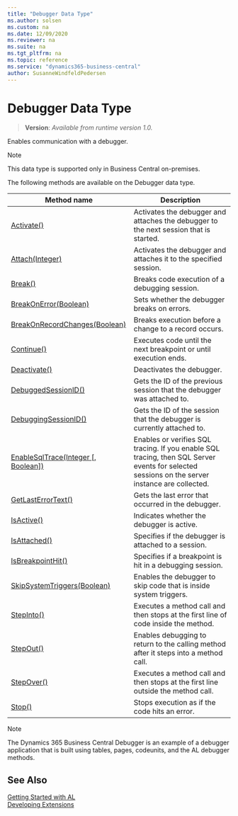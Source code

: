 ```yaml
---
title: "Debugger Data Type"
ms.author: solsen
ms.custom: na
ms.date: 12/09/2020
ms.reviewer: na
ms.suite: na
ms.tgt_pltfrm: na
ms.topic: reference
ms.service: "dynamics365-business-central"
author: SusanneWindfeldPedersen
---
```

[//]: # (START>DO_NOT_EDIT)
[//]: # (IMPORTANT:Do not edit any of the content between here and the END>DO_NOT_EDIT.)
[//]: # (Any modifications should be made in the .xml files in the ModernDev repo.)
# Debugger Data Type
> **Version**: _Available from runtime version 1.0._

Enables communication with a debugger.

> [!NOTE]
> This data type is supported only in Business Central on-premises.

The following methods are available on the Debugger data type.


|Method name|Description|
|-----------|-----------|
|[Activate()](debugger-activate-method.md)|Activates the debugger and attaches the debugger to the next session that is started.|
|[Attach(Integer)](debugger-attach-method.md)|Activates the debugger and attaches it to the specified session.|
|[Break()](debugger-break-method.md)|Breaks code execution of a debugging session.|
|[BreakOnError(Boolean)](debugger-breakonerror-method.md)|Sets whether the debugger breaks on errors.|
|[BreakOnRecordChanges(Boolean)](debugger-breakonrecordchanges-method.md)|Breaks execution before a change to a record occurs.|
|[Continue()](debugger-continue-method.md)|Executes code until the next breakpoint or until execution ends.|
|[Deactivate()](debugger-deactivate-method.md)|Deactivates the debugger.|
|[DebuggedSessionID()](debugger-debuggedsessionid-method.md)|Gets the ID of the previous session that the debugger was attached to.|
|[DebuggingSessionID()](debugger-debuggingsessionid-method.md)|Gets the ID of the session that the debugger is currently attached to.|
|[EnableSqlTrace(Integer [, Boolean])](debugger-enablesqltrace-method.md)|Enables or verifies SQL tracing. If you enable SQL tracing, then SQL Server events for selected sessions on the server instance are collected.|
|[GetLastErrorText()](debugger-getlasterrortext-method.md)|Gets the last error that occurred in the debugger.|
|[IsActive()](debugger-isactive-method.md)|Indicates whether the debugger is active.|
|[IsAttached()](debugger-isattached-method.md)|Specifies if the debugger is attached to a session.|
|[IsBreakpointHit()](debugger-isbreakpointhit-method.md)|Specifies if a breakpoint is hit in a debugging session.|
|[SkipSystemTriggers(Boolean)](debugger-skipsystemtriggers-method.md)|Enables the debugger to skip code that is inside system triggers.|
|[StepInto()](debugger-stepinto-method.md)|Executes a method call and then stops at the first line of code inside the method.|
|[StepOut()](debugger-stepout-method.md)|Enables debugging to return to the calling method after it steps into a method call.|
|[StepOver()](debugger-stepover-method.md)|Executes a method call and then stops at the first line outside the method call.|
|[Stop()](debugger-stop-method.md)|Stops execution as if the code hits an error.|


[//]: # (IMPORTANT: END>DO_NOT_EDIT)

> [!NOTE]  
> The Dynamics 365 Business Central Debugger is an example of a debugger application that is built using tables, pages, codeunits, and the AL debugger methods.

## See Also
[Getting Started with AL](../../devenv-get-started.md)  
[Developing Extensions](../../devenv-dev-overview.md)  